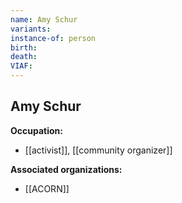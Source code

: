 ```yaml
---
name: Amy Schur
variants: 
instance-of: person
birth: 
death: 
VIAF: 
---
```

## Amy Schur

**Occupation:** 
- [[activist]], [[community organizer]]

**Associated organizations:** 
- [[ACORN]]